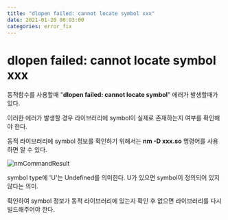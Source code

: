 ```yaml
---
title: "dlopen failed: cannot locate symbol xxx"
date: 2021-01-20 00:03:00
categories: error_fix
---
```


# dlopen failed: cannot locate symbol xxx
동적함수를 사용할때 "<b>dlopen failed: cannot locate symbol</b>" 에러가 발생할때가 있다.

이러한 에러가 발생할 경우 라이브러리에 symbol이 실제로 존재하는지 여부를 확인해야 한다.

동적 라이브러리에 symbol 정보를 확인하기 위해서는 <b>nm -D xxx.so</b> 명령어를 사용하면 알 수 있다.

![nmCommandResult](https://hankyojeong.github.io/assets/images/error/dynamicLibSymbol.png)

symbol type에 'U'는 Undefined를 의미한다. U가 있으면 symbol이 정의되어 있지 않다는 의미.

확인하여 symbol 정보가 동적 라이브러리에 있는지 확인 후 없으면 라이브러리를 다시 빌드해주어야 한다.

